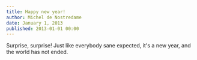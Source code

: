 ```yaml
---
title: Happy new year!
author: Michel de Nostredame
date: January 1, 2013
published: 2013-01-01 00:00
---
```

Surprise, surprise! Just like everybody sane expected, it's a new
year, and the world has not ended.